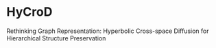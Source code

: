# HyCroD
Rethinking Graph Representation: Hyperbolic Cross-space Diffusion for Hierarchical Structure Preservation
